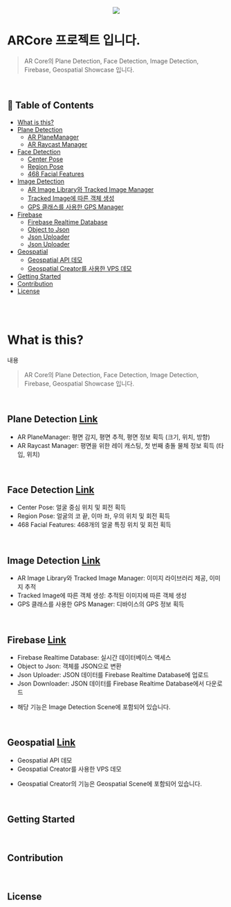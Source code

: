 <div align=center>

![](/assets/images/tech_interview_main.png)

</div>

# ARCore 프로젝트 입니다.

> AR Core의 Plane Detection, Face Detection, Image Detection, Firebase, Geospatial Showcase 입니다. 

</br>

## :memo: Table of Contents

- [What is this?](#what-is-this)
- [Plane Detection](#plane-detection)
  - [AR PlaneManager]()
  - [AR Raycast Manager]()
- [Face Detection](#face-detection)
  - [Center Pose]()
  - [Region Pose]()
  - [468 Facial Features]()
- [Image Detection](#image-detection)
  - [AR Image Library와 Tracked Image Manager]()
  - [Tracked Image에 따른 객체 생성]()
  - [GPS 클래스를 사용한 GPS Manager]()
- [Firebase](#firebase)
  - [Firebase Realtime Database]()
  - [Object to Json]()
  - [Json Uploader]()
  - [Json Uploader]()
- [Geospatial](#geospatial)
  - [Geospatial API 데모]()
  - [Geospatial Creator를 사용한 VPS 데모]()
- [Getting Started](#getting-started)
- [Contribution](#contribution)
- [License](#license)
</br>

</br>

# What is this?

내용

> AR Core의 Plane Detection, Face Detection, Image Detection, Firebase, Geospatial Showcase 입니다. 

</br>

## Plane Detection [Link](https://github.com/henry2craftman/ARCore/tree/main/Assets/ImageDetection)
- AR PlaneManager: 평면 감지, 평면 추적, 평면 정보 획득 (크기, 위치, 방향)
- AR Raycast Manager: 평면을 위한 레이 캐스팅, 첫 번째 충돌 물체 정보 획득 (타입, 위치)

</br>

## Face Detection [Link](https://github.com/henry2craftman/ARCore/tree/main/Assets/FaceDetection)
- Center Pose: 얼굴 중심 위치 및 회전 획득
- Region Pose: 얼굴의 코 끝, 이마 좌, 우의 위치 및 회전 획득
- 468 Facial Features: 468개의 얼굴 특징 위치 및 회전 획득

</br>

## Image Detection [Link](https://github.com/henry2craftman/ARCore/tree/main/Assets/ImageDetection)
- AR Image Library와 Tracked Image Manager: 이미지 라이브러리 제공, 이미지 추적
- Tracked Image에 따른 객체 생성: 추적된 이미지에 따른 객체 생성
- GPS 클래스를 사용한 GPS Manager: 디바이스의 GPS 정보 획득

</br>

## Firebase [Link](https://github.com/henry2craftman/ARCore/tree/main/Assets/ImageDetection)
- Firebase Realtime Database: 실시간 데이터베이스 액세스
- Object to Json: 객체를 JSON으로 변환
- Json Uploader: JSON 데이터를 Firebase Realtime Database에 업로드
- Json Downloader: JSON 데이터를 Firebase Realtime Database에서 다운로드
* 해당 기능은 Image Detection Scene에 포함되어 있습니다.

</br>

## Geospatial [Link](https://github.com/henry2craftman/ARCore/tree/main/Assets/Geospatial)
- Geospatial API 데모
- Geospatial Creator를 사용한 VPS 데모
* Geospatial Creator의 기능은 Geospatial Scene에 포함되어 있습니다.

</br>


## Getting Started

</br>

## Contribution

</br>

## License
